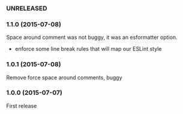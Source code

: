 ### UNRELEASED

### 1.1.0 (2015-07-08)

Space around comment was not buggy, it was an esformatter option.
+ enforce some line break rules that will map our ESLint style

### 1.0.1 (2015-07-08)

Remove force space around comments, buggy

### 1.0.0 (2015-07-07)

First release

